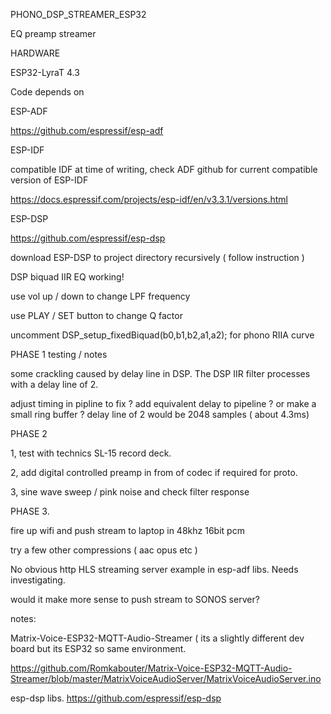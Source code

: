 PHONO_DSP_STREAMER_ESP32

EQ preamp streamer

HARDWARE

ESP32-LyraT 4.3


Code depends on

ESP-ADF

https://github.com/espressif/esp-adf

ESP-IDF

compatible IDF at time of writing, check ADF github for current compatible version of ESP-IDF

https://docs.espressif.com/projects/esp-idf/en/v3.3.1/versions.html

ESP-DSP

https://github.com/espressif/esp-dsp

download ESP-DSP to project directory recursively ( follow instruction )



DSP biquad IIR EQ working!

use vol up / down to change LPF frequency

use PLAY / SET button to change Q factor

uncomment DSP_setup_fixedBiquad(b0,b1,b2,a1,a2); for phono RIIA curve


PHASE 1 testing / notes

some crackling caused by delay line in DSP.
The DSP IIR filter processes with a delay line of 2.

adjust timing in pipline to fix ?
add equivalent delay to pipeline ? or make a small ring buffer ?
delay line of 2 would be 2048 samples ( about 4.3ms)

PHASE 2

1, test with technics SL-15 record deck.

2, add digital controlled preamp in from of codec if required for proto.

3, sine wave sweep / pink noise and check filter response


PHASE 3.

fire up wifi and push stream to laptop in 48khz 16bit pcm

try a few other compressions ( aac opus etc )

No obvious http HLS streaming server example in esp-adf libs. Needs investigating.

would it make more sense to push stream to SONOS server?


notes:

Matrix-Voice-ESP32-MQTT-Audio-Streamer ( its a slightly different dev board but its ESP32 so same environment.

https://github.com/Romkabouter/Matrix-Voice-ESP32-MQTT-Audio-Streamer/blob/master/MatrixVoiceAudioServer/MatrixVoiceAudioServer.ino

esp-dsp libs. https://github.com/espressif/esp-dsp
